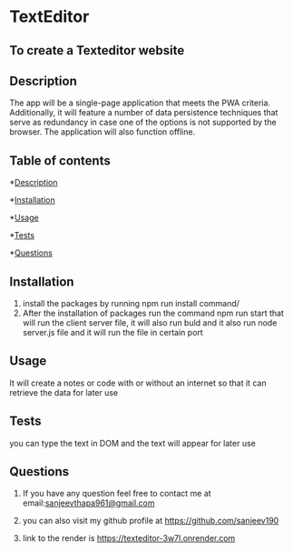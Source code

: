 # TextEditor
## To create a Texteditor website

  ## Description
   The app will be a single-page application that meets the PWA criteria. Additionally, it will feature a number of data persistence techniques that serve as redundancy in case one of the options is not supported by the browser. The application will also function offline.

  
  ## Table of contents

  *[Description](#description)

  *[Installation](#installation)

  *[Usage](#usage)

  *[Tests](#tests)

  *[Questions](#questions)

  ## Installation
  1. install the packages by running npm run install command/
  2. After the installation of packages run the command npm run start that will run the client server file, it will also run buld  and it also run node server.js file  and it will run the file in certain port
  ## Usage
  It will create a notes or code with or without an internet so that it can retrieve the data for later use
  ## Tests
   you can type the text in DOM and the text will appear for later use

  ## Questions
 1) If you have any question feel free to contact me at email:sanjeevthapa961@gmail.com

  2) you can also visit my github profile at https://github.com/sanjeev190
  3) link to the render is https://texteditor-3w7l.onrender.com
  